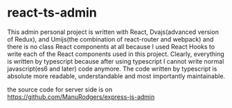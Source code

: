 # react-ts-admin

This admin personal project is written with React, Dvajs(advanced version of Redux), and Umijs(the combination of react-router
and webpack) and there is no class React components at all because I used React Hooks to write each of the React components
used in this project. Clearly, everything is written by typescript because after using typescript I cannot write normal 
javascript(es6 and later) code anymore. The code written by typescript is absolute more readable, understandable and most 
importantly maintainable.

the source code for server side is on https://github.com/ManuRodgers/express-js-admin

